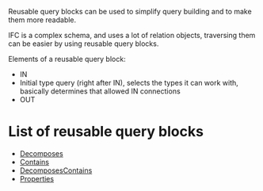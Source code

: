 Reusable query blocks can be used to simplify query building and to make them more readable.

IFC is a complex schema, and uses a lot of relation objects, traversing them can be easier by using reusable query blocks.

Elements of a reusable query block:
- IN
- Initial type query (right after IN), selects the types it can work with, basically determines that allowed IN connections
- OUT

# List of reusable query blocks
- [Decomposes](https://github.com/opensourceBIM/BIMserver/wiki/Reusable-query-Decomposes)
- [Contains](https://github.com/opensourceBIM/BIMserver/wiki/Reusable-query-Contains)
- [DecomposesContains](https://github.com/opensourceBIM/BIMserver/wiki/Reusable-query-DecomposesContains)
- [Properties]()